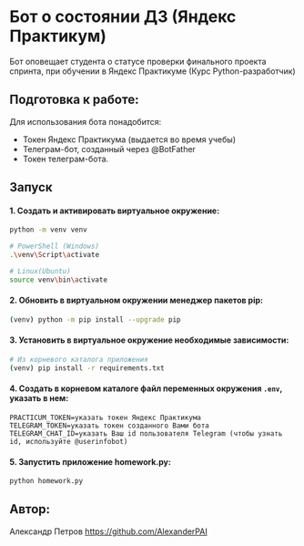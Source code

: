 # Бот о состоянии ДЗ (Яндекс Практикум)

Бот оповещает студента о статусе проверки финального проекта спринта, при обучении в Яндекс Практикуме (Курс Python-разработчик)

## Подготовка к работе:

Для использования бота понадобится:
- Токен Яндекс Практикума (выдается во время учебы)
- Телеграм-бот, созданный через @BotFather
- Токен телеграм-бота.

## Запуск
#### 1. Создать и активировать виртуальное окружение:
```bash
python -m venv venv

# PowerShell (Windows)
.\venv\Script\activate

# Linux(Ubuntu)
source venv\bin\activate
```

#### 2. Обновить в виртуальном окружении менеджер пакетов pip:
```bash
(venv) python -m pip install --upgrade pip
```

#### 3. Установить в виртуальное окружение необходимые зависимости:
```bash
# Из корневого каталога приложения
(venv) pip install -r requirements.txt
```

#### 4. Создать в корневом каталоге файл переменных окружения `.env`, указать в нем:
```env
PRACTICUM_TOKEN=указать токен Яндекс Практикума
TELEGRAM_TOKEN=указать токен созданного Вами бота
TELEGRAM_CHAT_ID=указать Ваш id пользователя Telegram (чтобы узнать id, используйте @userinfobot)
```

#### 5. Запустить приложение homework.py:
```bash
python homework.py
```

## Автор:
Александр Петров
https://github.com/AlexanderPAI
